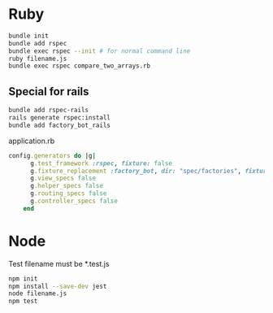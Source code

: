 # Ruby
```bash
bundle init
bundle add rspec
bundle exec rspec --init # for normal command line 
ruby filename.js
bundle exec rspec compare_two_arrays.rb
```
## Special for rails
```bash
bundle add rspec-rails
rails generate rspec:install 
bundle add factory_bot_rails
```
application.rb
```ruby 
config.generators do |g|
      g.test_framework :rspec, fixture: false
      g.fixture_replacement :factory_bot, dir: "spec/factories", fixture: false
      g.view_specs false
      g.helper_specs false
      g.routing_specs false
      g.controller_specs false
    end
```
# Node
Test filename must be *.test.js
```bash
npm init
npm install --save-dev jest
node filename.js
npm test 
```

